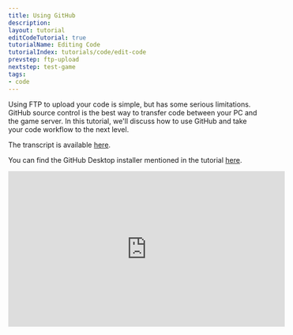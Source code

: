 ```yaml
---
title: Using GitHub
description:
layout: tutorial
editCodeTutorial: true
tutorialName: Editing Code
tutorialIndex: tutorials/code/edit-code
prevstep: ftp-upload
nextstep: test-game
tags: 
- code
---
```


Using FTP to upload your code is simple, but has some serious limitations.  GitHub source control is the best way to transfer code between your PC and the game server.  In this tutorial, we'll discuss how to use GitHub and take your code workflow to the next level.

The transcript is available [here](/tutorials/code/edit-code/github-transcript).

You can find the GitHub Desktop installer mentioned in the tutorial [here](https://desktop.github.com/).

<iframe width="560" height="315" src="https://www.youtube.com/embed/jc0GLdMZya8" frameborder="0" allow="autoplay; encrypted-media" allowfullscreen></iframe>